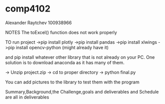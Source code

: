 # comp4102

Alexander Raytchev
100938966

NOTES
The toExcel() function does not work properly

TO run project
->pip install plotly
->pip install pandas
->pip install xlwings
->pip install opencv-python (might already have it)

and pip install whatever other library that is not already on your PC. One solution is to download anaconda as it has many of them. 


-> Unzip project.zip
-> cd to proper directory
-> python final.py

You can add pictures to the library to test them with the program


Summary,Background,the Challenge,goals and deliverables and Schedule are all in deliverables
